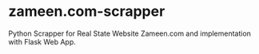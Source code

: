 # zameen.com-scrapper
Python Scrapper for Real State Website Zameen.com and implementation with Flask Web App.
